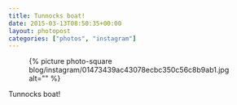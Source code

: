 ```yaml
---
title: Tunnocks boat!
date: 2015-03-13T08:50:35+00:00
layout: photopost
categories: ["photos", "instagram"]
---
```


<figure class="photo photo--square">
  {% picture photo-square blog/instagram/01473439ac43078ecbc350c56c8b9ab1.jpg alt="" %}
</figure>

Tunnocks boat!
